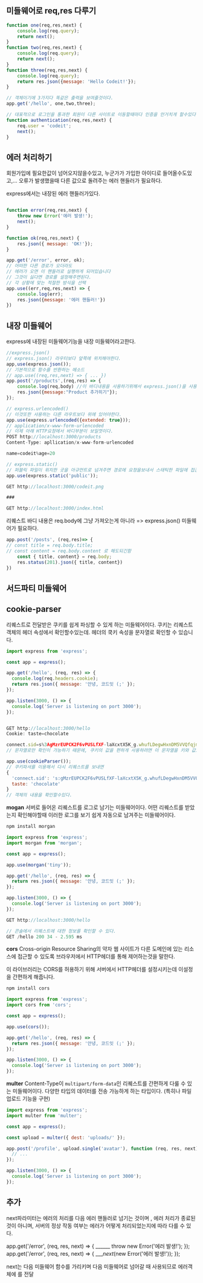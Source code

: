 ## 미들웨어로 req,res 다루기
```js
function one(req,res,next) {
	console.log(req.query);
	return next();
}
function two(req,res,next) {
	console.log(req.query);
	return next();
}
function three(req,res,next) {
	console.log(req.query);
	return res.json({message: 'Hello Codeit!'}); 
}

// 객체이기에 3가지다 똑같은 출력을 보여줄것이다.
app.get('/hello', one,two,three);
```
```js
// 대표적으로 로그인을 통과한 회원이 다른 사이트로 이동할때마다 인증을 안거치게 할수있다
function authentication(req,res,next) {
	req.user = 'codeit';
	next();
}
```
## 에러 처리하기
회원가입에 필요한값이 넘어오지않을수있고, 누군가가 가입한 아이디로 들어올수도있고,...
오류가 발생했을때 다른 값으로 돌려주는 에러 핸들러가 필요하다.

express에서는 내장된 에러 핸들러가있다.

```js

function error(req,res,next) {
	throw new Error('에러 발생!');
	next();
}

function ok(req,res,next) {
	res.json({ message: 'OK!'});
}

app.get('/error', error, ok);
// 어떠한 다른 경로가 오더라도
// 에러가 오면 이 핸들러로 실행하게 되어있습니다
// 그것이 싫다면 경로를 설정해주면된다.
// 각 상황에 맞는 적절한 방식을 선택
app.use((err,req,res,next) => {
	console.log(err);
	res.json({message: '에러 핸들러!'})
})
```

## 내장 미들웨어
express에 내장된 미들웨어기능을 내장 미들웨어라고한다.
```js
//express.json()
// express.json() 라우터보다 앞쪽에 위치해야한다.
app,use(express.json());
// 기본적으로 함수를 반환하는 메소드
// app.use((req,res,next) => { ... })
app.post('/products',(req,res) => {
	console.log(req,body) //이 바디내용을 사용하기위해서 express.json()을 사용해야한다.
	res.json({message:"Product 추가히기"});
});

// express.urlencoded()
// 이것또한 사용하는 다른 라우트보다 위에 있어야한다.
app.use(express.urlencoded({extended: true}));
// application/x-www-form-urlencoded
// 이제 아럐 HTTP요청에서 바디부분이 보일껏이다.
POST http://localhost:3000/products
Content-Type: apllication/x-www-form-urlencoded

name=codeit%age=20

// express.static()
// 퍼블릭 파일이 위치한 곳을 아규먼트로 넘겨주면 경로에 요청을보내서 스태틱한 파일에 접근이 가능해진다.
app.use(express.static('public'));

GET http://localhost:3000/codeit.png

###

GET http://localhost:3000/index.html
```

리퀘스트 바디 내용은 req.body에 그냥 가져오는게 아니라 => express.json() 미들웨어가 필요하다.
```js
app.post('/posts', (req,res)=> {
// const title = req.body.title;
// const content = req.body.content 로 해도되긴함
	const { title, content} = req.body;
	res.status(201).json({ title, content})
})
```

## 서드파티 미들웨어
## cookie-parser
리퀘스트로 전달받은 쿠키를 쉽게 파싱할 수 있게 하는 미들웨어이다. 쿠키는 리퀘스트 객체의 헤더 속성에서 확인할수있는데. 헤더의 쿡키 속성을 문자열로 확인할 수 있습니다.
```js
import express from 'express';

const app = express();

app.get('/hello', (req, res) => {
  console.log(req.headers.cookie);
  return res.json({ message: '안녕, 코드잇 (;' });
});

app.listen(3000, () => {
  console.log('Server is listening on port 3000');
});


GET http://localhost:3000/hello
Cookie: taste=chocolate

connect.sid=s%3AgMzrEUPCK2F6vPUSLfXF-laXcxtX5K_g.whufLDegwHxnDM5VVQfqjmz2F6DctlG5Oe%2Fro4mxWQA; taste=chocolate
// 문자열로만 확인이 가능하기 때문에, 쿠키의 값을 편하게 사용하려면 이 문자열을 키와 값으로 분리하는 작업을 해야함

app.use(cookieParser());
// 쿠키파셔를 이용해서 다시 리퀘스트를 보내면
{
  'connect.sid': 's:gMzrEUPCK2F6vPUSLfXF-laXcxtX5K_g.whufLDegwHxnDM5VVQfqjmz2F6DctlG5Oe/ro4mxWQA',
  taste: 'chocolate'
}
// 객체의 내용을 확인할수있다.
```
**mogan**
서버로 들어온 리퀘스트를 로그로 남기는 미들웨어이다.
어떤 리퀘스트를 받았는지 확인해야할때
이러한 로그를 보기 쉽게 자동으로 남겨주는 미들웨어이다.
```bash
npm install morgan
```

```js
import express from 'express';
import morgan from 'morgan';

const app = express();

app.use(morgan('tiny'));

app.get('/hello', (req, res) => {
  return res.json({ message: '안녕, 코드잇 (;' });
});

app.listen(3000, () => {
  console.log('Server is listening on port 3000');
});

GET http://localhost:3000/hello

// 콘솔에서 리퀘스트에 대한 정보를 확인할 수 있다.
GET /hello 200 34 - 2.595 ms

```

**cors**
Cross-origin Resource Sharing의 약자 웹 사이트가 다른 도메인에 있는 리소스에 접근할 수 있도록 브라우저에서 HTTP헤더를 통해 제어하는것을 말한다.

이 라이브러리는 CORS를 허용하기 위해 서버에서 HTTP헤더를 설정시키는데 이설정을 간편하게 해줍니다.
```bash
npm install cors
```

```js
import express from 'express';
import cors from 'cors';

const app = express();

app.use(cors());

app.get('/hello', (req, res) => {
  return res.json({ message: '안녕, 코드잇 (;' });
});

app.listen(3000, () => {
  console.log('Server is listening on port 3000');
});
```

**multer**
Content-Type이 `multipart/form-data`인 리퀘스트를 간편하게 다룰 수 있는 미들웨어이다.
다양한 타입의 데이터를 전송 가능하게 하는 타입이다.
(특히나 파일 업로드 기능을 구현)

```js
import express from 'express';
import multer from 'multer';

const app = express();

const upload = multer({ dest: 'uploads/' });

app.post('/profile', upload.single('avatar'), function (req, res, next) {
  // ...
});

app.listen(3000, () => {
  console.log('Server is listening on port 3000');
});
```

## 추가
next파라미터는 에러의 처리를 다음 에러 핸들러로 넘기는 것이며 , 에러 처리가 종료된것이 아니며, 서버의 정상 작동 여부는 에러가 어떻게 처리되었는지에 따라 다를 수 있다.

app.get('/error', (req, res, next) => {
  ______ throw new Error('에러 발생!');
});
app.get('/error', (req, res, next) => {
  ____next_(new Error('에러 발생!'));
});

next는 다음 미들웨어 함수를 가리키며 다음 미들웨어로 넘어갈 때 사용되므로 에러객체에 를 전달